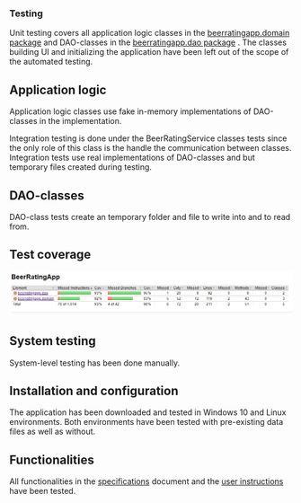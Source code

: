 ### Testing

Unit testing covers all application logic classes in the [beerratingapp.domain package](https://github.com/JuusoVe/ot-harjoitustyo/tree/master/src/main/java/beerratingapp/domain) and DAO-classes in the [beerratingapp.dao package](https://github.com/JuusoVe/ot-harjoitustyo/tree/master/src/main/java/beerratingapp/domain) . The classes building UI and initializing the application have been left out of the scope of the automated testing.

## Application logic

Application logic classes use fake in-memory implementations of DAO-classes in the implementation.

Integration testing is done  under the BeerRatingService classes tests since the only role of this class is the handle the communication between classes. Integration tests use real implementations of DAO-classes and but temporary files created during testing.

## DAO-classes

DAO-class tests create an temporary folder and file to write into and to read from.

## Test coverage

![test coverage!](https://github.com/JuusoVe/ot-harjoitustyo/blob/master/documentation/tests.png)

## System testing

System-level testing has been done manually.

## Installation and configuration

The application has been downloaded and tested in Windows 10 and Linux environments. Both environments have been tested with pre-existing data files as well as without.

## Functionalities

All functionalities in the [specifications](https://github.com/JuusoVe/ot-harjoitustyo/blob/master/documentation/specifications.md) document and the [user instructions](https://github.com/JuusoVe/ot-harjoitustyo/blob/master/documentation/user_instructions.md) have been tested.









